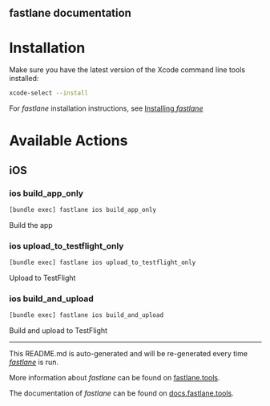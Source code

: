 fastlane documentation
----

# Installation

Make sure you have the latest version of the Xcode command line tools installed:

```sh
xcode-select --install
```

For _fastlane_ installation instructions, see [Installing _fastlane_](https://docs.fastlane.tools/#installing-fastlane)

# Available Actions

## iOS

### ios build_app_only

```sh
[bundle exec] fastlane ios build_app_only
```

Build the app

### ios upload_to_testflight_only

```sh
[bundle exec] fastlane ios upload_to_testflight_only
```

Upload to TestFlight

### ios build_and_upload

```sh
[bundle exec] fastlane ios build_and_upload
```

Build and upload to TestFlight

----

This README.md is auto-generated and will be re-generated every time [_fastlane_](https://fastlane.tools) is run.

More information about _fastlane_ can be found on [fastlane.tools](https://fastlane.tools).

The documentation of _fastlane_ can be found on [docs.fastlane.tools](https://docs.fastlane.tools).
